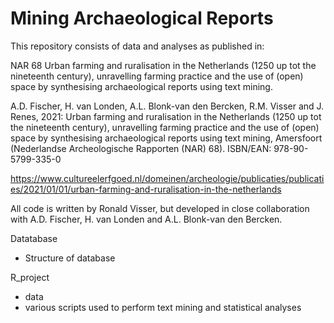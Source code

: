 # Mining Archaeological Reports

This repository consists of data and analyses as published in:

NAR 68 Urban farming and ruralisation in the Netherlands (1250 up tot the nineteenth century), unravelling farming practice and the use of (open) space by synthesising archaeological reports using text mining.

A.D. Fischer, H. van Londen, A.L. Blonk-van den Bercken, R.M. Visser and J. Renes, 2021: Urban farming and ruralisation in the Netherlands (1250 up tot the nineteenth century), unravelling farming practice and the use of (open) space by synthesising archaeological reports using text mining, Amersfoort (Nederlandse Archeologische Rapporten (NAR) 68).
ISBN/EAN: 978-90-5799-335-0

https://www.cultureelerfgoed.nl/domeinen/archeologie/publicaties/publicaties/2021/01/01/urban-farming-and-ruralisation-in-the-netherlands

All code is written by Ronald Visser, but developed in close collaboration with A.D. Fischer, H. van Londen and A.L. Blonk-van den Bercken.

Datatabase
- Structure of database

R_project
- data
- various scripts used to perform text mining and statistical analyses
